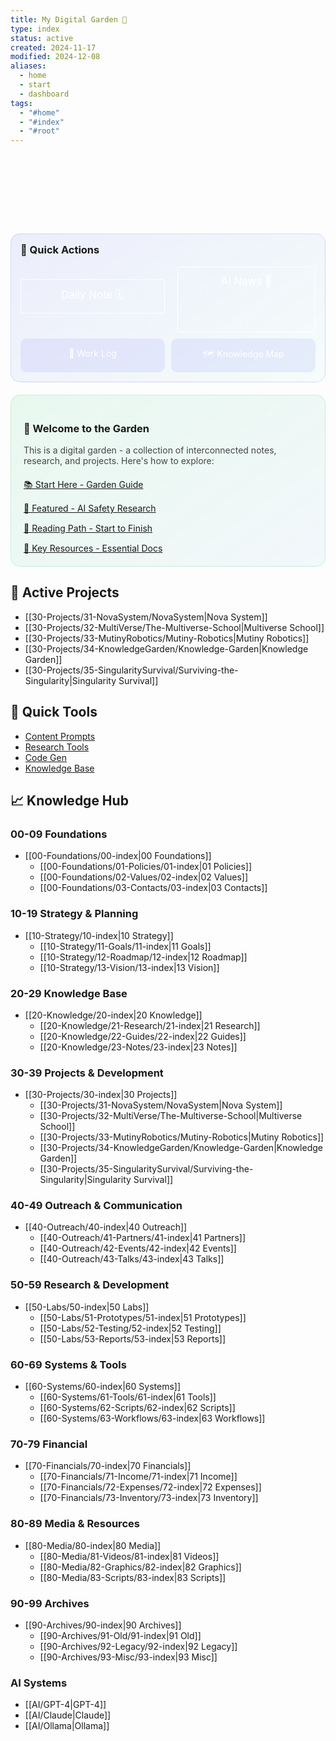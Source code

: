 ```yaml
---
title: My Digital Garden 🌱
type: index
status: active
created: 2024-11-17
modified: 2024-12-08
aliases:
  - home
  - start
  - dashboard
tags:
  - "#home"
  - "#index"
  - "#root"
---
```


<div style="
  text-align: center;
  margin: 20px 0;
  animation: fadeIn 1s ease-in;
">
  <h1 style="
    font-size: 2em;
    margin-bottom: 5px;
    background: linear-gradient(90deg, #FF7C30, #FFB630);
    -webkit-background-clip: text;
    -webkit-text-fill-color: transparent;
  ">Welcome to My Digital Garden</h1>
  <p style="
    font-size: 1em;
    opacity: 0.8;
  ">A living collection of thoughts, learnings, and daily development logs - training ground for my AI companions</p>
</div>

<div style="
  display: grid;
  grid-template-columns: repeat(auto-fit, minmax(300px, 1fr));
  gap: 20px;
  margin: 20px 0;
">

<!-- Quick Actions Panel -->
<div style="
  background: linear-gradient(145deg, rgba(88, 101, 242, 0.1) 0%, rgba(101, 242, 193, 0.05) 100%);
  border-radius: 15px;
  padding: 15px;
  border: 1px solid rgba(88, 101, 242, 0.2);
">
  <h3 style="margin-top: 0;">🎯 Quick Actions</h3>
  <div style="
    display: grid;
    grid-template-columns: repeat(2, 1fr);
    gap: 10px;
    margin-top: 15px;
  ">
    <a id="daily-note-link" href="#" style="
      display: inline-block;
      padding: 12px 24px;
      font-size: 1.2em;
      font-weight: normal;
      text-align: center;
      color: #ffffff;  /* White text */
      background: none;  /* Transparent background */
      border: 1px solid #ffffff;  /* Thin white border */
      border-radius: 4px;
      text-decoration: none;
      margin-top: 20px;
      margin-bottom: 30px;
    ">
      Daily Note 🗓
    </a>
    <a id="ai-news-link" href="#" style="
      display: inline-block;
      padding: 12px 24px;
      font-size: 1.2em;
      font-weight: normal;
      text-align: center;
      color: #ffffff;
      background: none;
      border: 1px solid #ffffff;
      border-radius: 4px;
      text-decoration: none;
      margin-left: 10px;
    ">
      AI News 📰
    </a>
    <a href="[[work-efforts/WE0001-{{date:MMDDYYYY}}]]" style="
      background: rgba(88, 101, 242, 0.1);
      padding: 15px;
      border-radius: 10px;
      text-align: center;
      text-decoration: none;
      color: white;
      transition: all 0.2s ease;
    ">💼 Work Log</a>
    <a href="Knowledge/Map" style="
      background: rgba(88, 101, 242, 0.1);
      padding: 15px;
      border-radius: 10px;
      text-align: center;
      text-decoration: none;
      color: white;
      transition: all 0.2s ease;
    ">🗺️ Knowledge Map</a>
  </div>
</div>

<!-- Garden Areas -->
<div style="
  background: linear-gradient(145deg, rgba(46, 204, 113, 0.1) 0%, rgba(52, 152, 219, 0.05) 100%);
  border-radius: 15px;
  padding: 20px;
  border: 1px solid rgba(46, 204, 113, 0.2);
">
  <h3>🌱 Welcome to the Garden</h3>
  <p style="margin: 10px 0 20px 0; opacity: 0.8;">
    This is a digital garden - a collection of interconnected notes, research, and projects. Here's how to explore:
  </p>
  <div style="margin-top: 15px;">
    <div style="
      display: flex;
      justify-content: space-between;
      align-items: center;
      margin-bottom: 15px;
    ">
      <a href="start-here">📚 Start Here - Garden Guide</a>
    </div>
    <div style="
      display: flex;
      justify-content: space-between;
      align-items: center;
      margin-bottom: 15px;
    ">
      <a href="featured">🌟 Featured - AI Safety Research</a>
    </div>
    <div style="
      display: flex;
      justify-content: space-between;
      align-items: center;
      margin-bottom: 15px;
    ">
      <a href="reading-path">📖 Reading Path - Start to Finish</a>
    </div>
    <div style="
      display: flex;
      justify-content: space-between;
      align-items: center;
    ">
      <a href="key-resources">🔑 Key Resources - Essential Docs</a>
    </div>
  </div>
</div>

</div>

## 🤖 Active Projects

- [[30-Projects/31-NovaSystem/NovaSystem|Nova System]]
- [[30-Projects/32-MultiVerse/The-Multiverse-School|Multiverse School]]
- [[30-Projects/33-MutinyRobotics/Mutiny-Robotics|Mutiny Robotics]]
- [[30-Projects/34-KnowledgeGarden/Knowledge-Garden|Knowledge Garden]]
- [[30-Projects/35-SingularitySurvival/Surviving-the-Singularity|Singularity Survival]]

## 🎯 Quick Tools

- [Content Prompts](Prompts/Content)
- [Research Tools](Prompts/Research)
- [Code Gen](Prompts/Code)
- [Knowledge Base](Knowledge/Index)

## 📈 Knowledge Hub

### 00-09 Foundations
- [[00-Foundations/00-index|00 Foundations]]
  - [[00-Foundations/01-Policies/01-index|01 Policies]]
  - [[00-Foundations/02-Values/02-index|02 Values]]
  - [[00-Foundations/03-Contacts/03-index|03 Contacts]]

### 10-19 Strategy & Planning
- [[10-Strategy/10-index|10 Strategy]]
  - [[10-Strategy/11-Goals/11-index|11 Goals]]
  - [[10-Strategy/12-Roadmap/12-index|12 Roadmap]]
  - [[10-Strategy/13-Vision/13-index|13 Vision]]

### 20-29 Knowledge Base
- [[20-Knowledge/20-index|20 Knowledge]]
  - [[20-Knowledge/21-Research/21-index|21 Research]]
  - [[20-Knowledge/22-Guides/22-index|22 Guides]]
  - [[20-Knowledge/23-Notes/23-index|23 Notes]]

### 30-39 Projects & Development
- [[30-Projects/30-index|30 Projects]]
  - [[30-Projects/31-NovaSystem/NovaSystem|Nova System]]
  - [[30-Projects/32-MultiVerse/The-Multiverse-School|Multiverse School]]
  - [[30-Projects/33-MutinyRobotics/Mutiny-Robotics|Mutiny Robotics]]
  - [[30-Projects/34-KnowledgeGarden/Knowledge-Garden|Knowledge Garden]]
  - [[30-Projects/35-SingularitySurvival/Surviving-the-Singularity|Singularity Survival]]

### 40-49 Outreach & Communication
- [[40-Outreach/40-index|40 Outreach]]
  - [[40-Outreach/41-Partners/41-index|41 Partners]]
  - [[40-Outreach/42-Events/42-index|42 Events]]
  - [[40-Outreach/43-Talks/43-index|43 Talks]]

### 50-59 Research & Development
- [[50-Labs/50-index|50 Labs]]
  - [[50-Labs/51-Prototypes/51-index|51 Prototypes]]
  - [[50-Labs/52-Testing/52-index|52 Testing]]
  - [[50-Labs/53-Reports/53-index|53 Reports]]

### 60-69 Systems & Tools
- [[60-Systems/60-index|60 Systems]]
  - [[60-Systems/61-Tools/61-index|61 Tools]]
  - [[60-Systems/62-Scripts/62-index|62 Scripts]]
  - [[60-Systems/63-Workflows/63-index|63 Workflows]]

### 70-79 Financial
- [[70-Financials/70-index|70 Financials]]
  - [[70-Financials/71-Income/71-index|71 Income]]
  - [[70-Financials/72-Expenses/72-index|72 Expenses]]
  - [[70-Financials/73-Inventory/73-index|73 Inventory]]

### 80-89 Media & Resources
- [[80-Media/80-index|80 Media]]
  - [[80-Media/81-Videos/81-index|81 Videos]]
  - [[80-Media/82-Graphics/82-index|82 Graphics]]
  - [[80-Media/83-Scripts/83-index|83 Scripts]]

### 90-99 Archives
- [[90-Archives/90-index|90 Archives]]
  - [[90-Archives/91-Old/91-index|91 Old]]
  - [[90-Archives/92-Legacy/92-index|92 Legacy]]
  - [[90-Archives/93-Misc/93-index|93 Misc]]

### AI Systems
- [[AI/GPT-4|GPT-4]]
- [[AI/Claude|Claude]]
- [[AI/Ollama|Ollama]]

<style>
@keyframes fadeIn {
  from { opacity: 0; transform: translateY(20px); }
  to { opacity: 1; transform: translateY(0); }
}

a:hover {
  transform: translateY(-2px);
  box-shadow: 0 5px 15px rgba(0,0,0,0.2);
}

@keyframes pulse {
  0% { transform: scale(1); }
  50% { transform: scale(1.05); }
  100% { transform: scale(1); }
}

.pulse-on-hover:hover {
  animation: pulse 1s infinite;
}

a {
  transition: all 0.3s ease;
}

a:hover {
  transform: translateY(-2px);
  box-shadow: 0 5px 15px rgba(0,0,0,0.2);
}
</style>

<script>
function setDailyNoteLink() {
    const link = document.getElementById('daily-note-link');
    if (link) {
        const today = new Date();
        const yyyy = today.getFullYear();
        const mm = String(today.getMonth() + 1).padStart(2, '0');
        const dd = String(today.getDate()).padStart(2, '0');
        link.href = `Daily-Notes/${yyyy}-${mm}-${dd}`;
        link.innerText = `Daily Note 🗓`;
    }

    const aiNewsLink = document.getElementById('ai-news-link');
    if (aiNewsLink) {
        const today = new Date();
        const yyyy = today.getFullYear();
        const mm = String(today.getMonth() + 1).padStart(2, '0');
        const dd = String(today.getDate()).padStart(2, '0');
        aiNewsLink.href = `AI-News/AI-News-${yyyy}-${mm}-${dd}`;
        aiNewsLink.innerText = `AI News 📰`;
    }
}

// Call it immediately
setDailyNoteLink();

// Call it on popstate (browser back/forward)
window.addEventListener('popstate', setDailyNoteLink);
</script>

